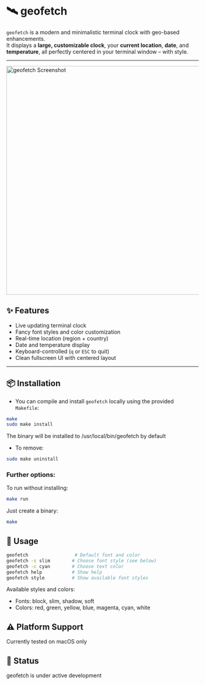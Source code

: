 # 🛰️ geofetch

`geofetch` is a modern and minimalistic terminal clock with geo-based enhancements.  
It displays a **large, customizable clock**, your **current location**, **date**, and **temperature**, all perfectly centered in your terminal window – with style.

---
<img src="img/terminal.png" alt="geofetch Screenshot" width="600">

## ✨ Features

- Live updating terminal clock
- Fancy font styles and color customization
- Real-time location (region + country)
- Date and temperature display
- Keyboard-controlled (`q` or `ESC` to quit)
- Clean fullscreen UI with centered layout

---

## 📦 Installation

- You can compile and install `geofetch` locally using the provided `Makefile`:

```bash
make
sudo make install
```
The binary will be installed to /usr/local/bin/geofetch by default


- To remove:
```bash
sudo make uninstall
```
### Further options:
To run without installing:
```bash
make run
```
Just create a binary:
```bash
make
```

## 🚀 Usage
```bash
geofetch                 # Default font and color
geofetch -s slim        # Choose font style (see below)
geofetch -c cyan        # Choose text color
geofetch help           # Show help
geofetch style          # Show available font styles
```
Available styles and colors:
- Fonts: block, slim, shadow, soft
- Colors: red, green, yellow, blue, magenta, cyan, white

## ⚠️ Platform Support
Currently tested on macOS only

## 🚧 Status
geofetch is under active development
